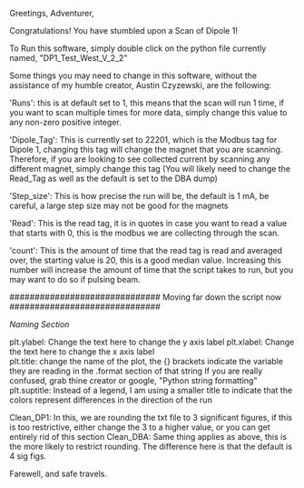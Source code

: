 Greetings, Adventurer,

Congratulations! You have stumbled upon a Scan of Dipole 1!

To Run this software, simply double click on the python file currently named, "DP1_Test_West_V_2_2"

Some things you may need to change in this software, without the assistance of my humble creator, Austin Czyzewski, are the following:

'Runs': this is at default set to 1, this means that the scan will run 1 time, if you want to scan multiple times for more data, simply change this value to
	any non-zero positive integer.

'Dipole_Tag': This is currently set to 22201, which is the Modbus tag for Dipole 1, changing this tag will change the magnet that you are scanning.
	Therefore, if you are looking to see collected current by scanning any different magnet, simply change this tag (You will likely need to change
	the Read_Tag as well as the default is set to the DBA dump)

'Step_size': This is how precise the run will be, the default is 1 mA, be careful, a large step size may not be good for the magnets

'Read': This is the read tag, it is in quotes in case you want to read a value that starts with 0, this is the modbus we are collecting through the scan.

'count': This is the amount of time that the read tag is read and averaged over, the starting value is 20, this is a good median value.
	Increasing this number will increase the amount of time that the script takes to run, but you may want to do so if pulsing beam.

##############################
Moving far down the script now
##############################

*Naming Section*

plt.ylabel: Change the text here to change the y axis label
plt.xlabel: Change the text here to change the x axis label\
plt.title: change the name of the plot, the {} brackets indicate the variable they are reading in the .format section of that string
	If you are really confused, grab thine creator or google, "Python string formatting"
plt.suptitle: Instead of a legend, I am using a smaller title to indicate that the colors represent differences in the direction of the run

Clean_DP1: In this, we are rounding the txt file to 3 significant figures, if this is too restrictive, either change the 3 to a higher value,
	or you can get entirely rid of this section
Clean_DBA: Same thing applies as above, this is the more likely to restrict rounding. The difference here is that the default is 4 sig figs.

Farewell, and safe travels.

